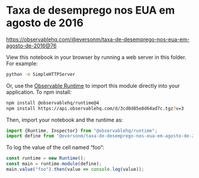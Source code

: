 # Taxa de desemprego nos EUA em agosto de 2016

https://observablehq.com/@eversonm/taxa-de-desemprego-nos-eua-em-agosto-de-2016@76

View this notebook in your browser by running a web server in this folder. For
example:

~~~sh
python -m SimpleHTTPServer
~~~

Or, use the [Observable Runtime](https://github.com/observablehq/runtime) to
import this module directly into your application. To npm install:

~~~sh
npm install @observablehq/runtime@4
npm install https://api.observablehq.com/d/3cd0d85e8d64ad7c.tgz?v=3
~~~

Then, import your notebook and the runtime as:

~~~js
import {Runtime, Inspector} from "@observablehq/runtime";
import define from "@eversonm/taxa-de-desemprego-nos-eua-em-agosto-de-2016";
~~~

To log the value of the cell named “foo”:

~~~js
const runtime = new Runtime();
const main = runtime.module(define);
main.value("foo").then(value => console.log(value));
~~~
